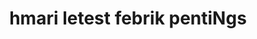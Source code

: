 ---
title: "hmari letest febrik pentiNgs"
description : "this is a meta description"
draft: false
---